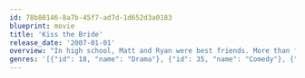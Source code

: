 ```yaml
---
id: 78b80146-8a7b-45f7-ad7d-1d652d3a0183
blueprint: movie
title: 'Kiss the Bride'
release_date: '2007-01-01'
overview: "In high school, Matt and Ryan were best friends. More than friends, actually. But in the ensuing ten years, they've lost contact. So when Matt receives an invitation to Ryan's wedding he's surprised - especially that Ryan is marrying a woman!"
genres: '[{"id": 18, "name": "Drama"}, {"id": 35, "name": "Comedy"}, {"id": 10749, "name": "Romance"}]'
---
```

